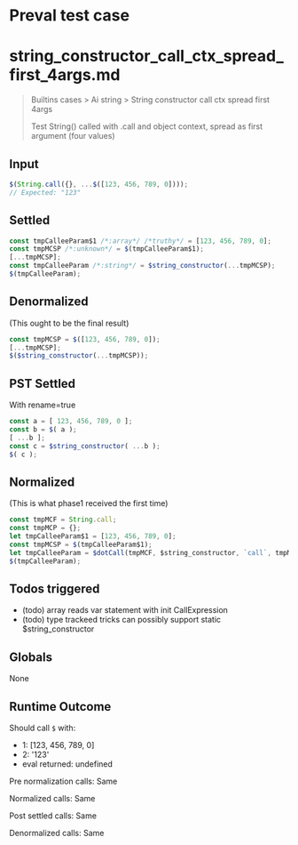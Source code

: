 # Preval test case

# string_constructor_call_ctx_spread_first_4args.md

> Builtins cases > Ai string > String constructor call ctx spread first 4args
>
> Test String() called with .call and object context, spread as first argument (four values)

## Input

`````js filename=intro
$(String.call({}, ...$([123, 456, 789, 0])));
// Expected: "123"
`````


## Settled


`````js filename=intro
const tmpCalleeParam$1 /*:array*/ /*truthy*/ = [123, 456, 789, 0];
const tmpMCSP /*:unknown*/ = $(tmpCalleeParam$1);
[...tmpMCSP];
const tmpCalleeParam /*:string*/ = $string_constructor(...tmpMCSP);
$(tmpCalleeParam);
`````


## Denormalized
(This ought to be the final result)

`````js filename=intro
const tmpMCSP = $([123, 456, 789, 0]);
[...tmpMCSP];
$($string_constructor(...tmpMCSP));
`````


## PST Settled
With rename=true

`````js filename=intro
const a = [ 123, 456, 789, 0 ];
const b = $( a );
[ ...b ];
const c = $string_constructor( ...b );
$( c );
`````


## Normalized
(This is what phase1 received the first time)

`````js filename=intro
const tmpMCF = String.call;
const tmpMCP = {};
let tmpCalleeParam$1 = [123, 456, 789, 0];
const tmpMCSP = $(tmpCalleeParam$1);
let tmpCalleeParam = $dotCall(tmpMCF, $string_constructor, `call`, tmpMCP, ...tmpMCSP);
$(tmpCalleeParam);
`````


## Todos triggered


- (todo) array reads var statement with init CallExpression
- (todo) type trackeed tricks can possibly support static $string_constructor


## Globals


None


## Runtime Outcome


Should call `$` with:
 - 1: [123, 456, 789, 0]
 - 2: '123'
 - eval returned: undefined

Pre normalization calls: Same

Normalized calls: Same

Post settled calls: Same

Denormalized calls: Same
